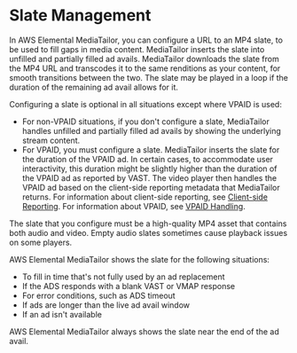 # Slate Management<a name="slate-management"></a>

In AWS Elemental MediaTailor, you can configure a URL to an MP4 slate, to be used to fill gaps in media content\. MediaTailor inserts the slate into unfilled and partially filled ad avails\. MediaTailor downloads the slate from the MP4 URL and transcodes it to the same renditions as your content, for smooth transitions between the two\. The slate may be played in a loop if the duration of the remaining ad avail allows for it\. 

Configuring a slate is optional in all situations except where VPAID is used: 
+ For non\-VPAID situations, if you don't configure a slate, MediaTailor handles unfilled and partially filled ad avails by showing the underlying stream content\. 
+ For VPAID, you must configure a slate\. MediaTailor inserts the slate for the duration of the VPAID ad\. In certain cases, to accommodate user interactivity, this duration might be slightly higher than the duration of the VPAID ad as reported by VAST\. The video player then handles the VPAID ad based on the client\-side reporting metadata that MediaTailor returns\. For information about client\-side reporting, see [Client\-side Reporting](ad-reporting-client-side.md)\. For information about VPAID, see [VPAID Handling](vpaid.md)\. 

The slate that you configure must be a high\-quality MP4 asset that contains both audio and video\. Empty audio slates sometimes cause playback issues on some players\. 

AWS Elemental MediaTailor shows the slate for the following situations: 
+ To fill in time that's not fully used by an ad replacement
+ If the ADS responds with a blank VAST or VMAP response
+ For error conditions, such as ADS timeout
+ If ads are longer than the live ad avail window
+ If an ad isn't available

AWS Elemental MediaTailor always shows the slate near the end of the ad avail\.